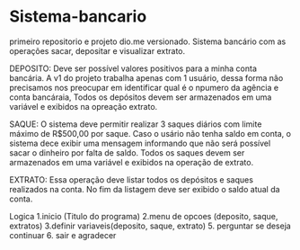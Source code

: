 # Sistema-bancario
 primeiro repositorio e projeto dio.me versionado. Sistema bancário com as operações sacar, depositar e visualizar extrato.
 
DEPOSITO: Deve ser possível valores positivos para a minha conta bancária. A v1 do projeto trabalha apenas com 1 usuário,
dessa forma não precisamos nos preocupar em identificar qual é o npumero da agência e conta bancáraia, Todos os depósitos devem ser armazenados em uma variável e exibidos na opreação extrato.
 
SAQUE: O sistema deve permitir realizar 3 saques diários com limite máximo de R$500,00 por saque. Caso o usário não tenha saldo em conta, o sistema dece exibir uma mensagem informando que não será possível sacar o dinheiro por falta de saldo. Todos os saques devem ser armazenados em uma variável e exibidos na operação de extrato.

EXTRATO: Essa operação deve listar todos os depósitos e saques realizados na conta. No fim da listagem deve ser exibido o saldo atual da conta.

Logica
1.inicio (Titulo do programa)
2.menu de opcoes (deposito, saque, extratos)
3.definir variaveis(deposito, saque, extrato)
5. perguntar se deseja continuar
6. sair e agradecer


 

 
